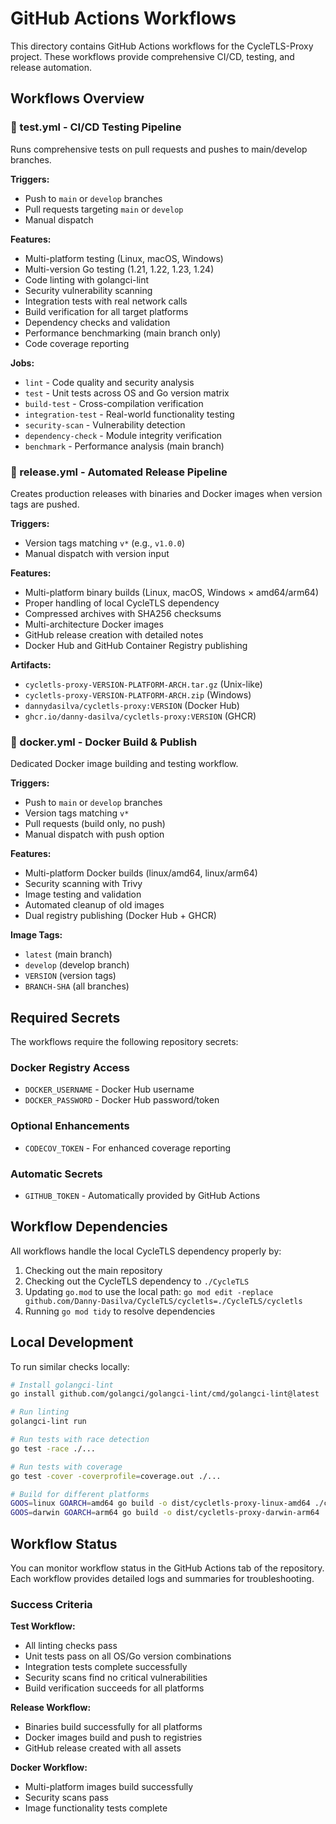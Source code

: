 # GitHub Actions Workflows

This directory contains GitHub Actions workflows for the CycleTLS-Proxy project. These workflows provide comprehensive CI/CD, testing, and release automation.

## Workflows Overview

### 🧪 test.yml - CI/CD Testing Pipeline
Runs comprehensive tests on pull requests and pushes to main/develop branches.

**Triggers:**
- Push to `main` or `develop` branches
- Pull requests targeting `main` or `develop`
- Manual dispatch

**Features:**
- Multi-platform testing (Linux, macOS, Windows)
- Multi-version Go testing (1.21, 1.22, 1.23, 1.24)
- Code linting with golangci-lint
- Security vulnerability scanning
- Integration tests with real network calls
- Build verification for all target platforms
- Dependency checks and validation
- Performance benchmarking (main branch only)
- Code coverage reporting

**Jobs:**
- `lint` - Code quality and security analysis
- `test` - Unit tests across OS and Go version matrix
- `build-test` - Cross-compilation verification
- `integration-test` - Real-world functionality testing
- `security-scan` - Vulnerability detection
- `dependency-check` - Module integrity verification
- `benchmark` - Performance analysis (main branch)

### 🚀 release.yml - Automated Release Pipeline
Creates production releases with binaries and Docker images when version tags are pushed.

**Triggers:**
- Version tags matching `v*` (e.g., `v1.0.0`)
- Manual dispatch with version input

**Features:**
- Multi-platform binary builds (Linux, macOS, Windows × amd64/arm64)
- Proper handling of local CycleTLS dependency
- Compressed archives with SHA256 checksums
- Multi-architecture Docker images
- GitHub release creation with detailed notes
- Docker Hub and GitHub Container Registry publishing

**Artifacts:**
- `cycletls-proxy-VERSION-PLATFORM-ARCH.tar.gz` (Unix-like)
- `cycletls-proxy-VERSION-PLATFORM-ARCH.zip` (Windows)
- `dannydasilva/cycletls-proxy:VERSION` (Docker Hub)
- `ghcr.io/danny-dasilva/cycletls-proxy:VERSION` (GHCR)

### 🐳 docker.yml - Docker Build & Publish
Dedicated Docker image building and testing workflow.

**Triggers:**
- Push to `main` or `develop` branches
- Version tags matching `v*`
- Pull requests (build only, no push)
- Manual dispatch with push option

**Features:**
- Multi-platform Docker builds (linux/amd64, linux/arm64)
- Security scanning with Trivy
- Image testing and validation
- Automated cleanup of old images
- Dual registry publishing (Docker Hub + GHCR)

**Image Tags:**
- `latest` (main branch)
- `develop` (develop branch)
- `VERSION` (version tags)
- `BRANCH-SHA` (all branches)

## Required Secrets

The workflows require the following repository secrets:

### Docker Registry Access
- `DOCKER_USERNAME` - Docker Hub username
- `DOCKER_PASSWORD` - Docker Hub password/token

### Optional Enhancements
- `CODECOV_TOKEN` - For enhanced coverage reporting

### Automatic Secrets
- `GITHUB_TOKEN` - Automatically provided by GitHub Actions

## Workflow Dependencies

All workflows handle the local CycleTLS dependency properly by:
1. Checking out the main repository
2. Checking out the CycleTLS dependency to `./CycleTLS`
3. Updating `go.mod` to use the local path: `go mod edit -replace github.com/Danny-Dasilva/CycleTLS/cycletls=./CycleTLS/cycletls`
4. Running `go mod tidy` to resolve dependencies

## Local Development

To run similar checks locally:

```bash
# Install golangci-lint
go install github.com/golangci/golangci-lint/cmd/golangci-lint@latest

# Run linting
golangci-lint run

# Run tests with race detection
go test -race ./...

# Run tests with coverage
go test -cover -coverprofile=coverage.out ./...

# Build for different platforms
GOOS=linux GOARCH=amd64 go build -o dist/cycletls-proxy-linux-amd64 ./cmd/proxy
GOOS=darwin GOARCH=arm64 go build -o dist/cycletls-proxy-darwin-arm64 ./cmd/proxy
```

## Workflow Status

You can monitor workflow status in the GitHub Actions tab of the repository. Each workflow provides detailed logs and summaries for troubleshooting.

### Success Criteria

**Test Workflow:**
- All linting checks pass
- Unit tests pass on all OS/Go version combinations
- Integration tests complete successfully
- Security scans find no critical vulnerabilities
- Build verification succeeds for all platforms

**Release Workflow:**
- Binaries build successfully for all platforms
- Docker images build and push to registries
- GitHub release created with all assets

**Docker Workflow:**
- Multi-platform images build successfully
- Security scans pass
- Image functionality tests complete